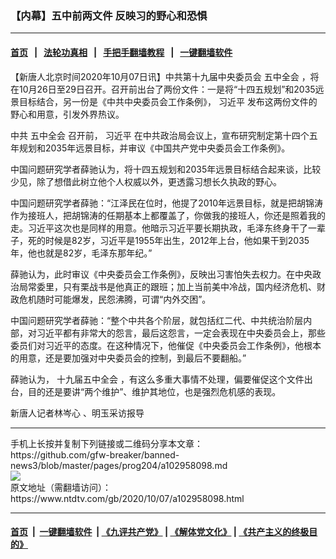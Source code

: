 ### 【内幕】五中前两文件 反映习的野心和恐惧
------------------------

#### [首页](https://github.com/gfw-breaker/banned-news3/blob/master/README.md) &nbsp;&nbsp;|&nbsp;&nbsp; [法轮功真相](https://github.com/begood0513/basic/blob/master/README.md)  &nbsp;&nbsp;|&nbsp;&nbsp; [手把手翻墙教程](https://github.com/gfw-breaker/guides/wiki)  &nbsp;&nbsp;|&nbsp;&nbsp; [一键翻墙软件](https://github.com/gfw-breaker/nogfw/blob/master/README.md)  



<div><div class="post_content" itemprop="articleBody">
 <p>
  【新唐人北京时间2020年10月07日讯】中共第十九届中央委员会
  <ok href="https://www.ntdtv.com/gb/五中全会.htm">
   五中全会
  </ok>
  ，将在10月26日至29日召开。召开前出台了两份文件：一是将“十四五规划”和2035远景目标结合，另一份是《中共中央委员会工作条例》，
  <ok href="https://www.ntdtv.com/gb/习近平.htm">
   习近平
  </ok>
  发布这两份文件的野心和用意，引发外界热议。
 </p>
 <p>
  中共
  <ok href="https://www.ntdtv.com/gb/五中全会.htm">
   五中全会
  </ok>
  召开前，
  <ok href="https://www.ntdtv.com/gb/习近平.htm">
   习近平
  </ok>
  在中共政治局会议上，宣布研究制定第十四个五年规​​划和2035年远景目标，并审议《中国共产党中央委员会工作条例》。
 </p>
 <p>
  中国问题研究学者薛驰认为，将十四五规划和2035年远景目标结合起来谈，比较少见，除了想借此树立他个人权威以外，更透露习想长久执政的野心。
 </p>
 <p>
  中国问题研究学者薛驰：“江泽民在位时，他提了2010年远景目标，就是把胡锦涛作为接班人，把胡锦涛的任期基本上都覆盖了，你做我的接班人，你还是照着我的走。习近平这次也是同样的用意。他暗示习近平要长期执政，毛泽东终身干了一辈子，死的时候是82岁，习近平是1955年出生，2012年上台，他如果干到2035年，他也就是82岁，毛泽东那年纪。”
 </p>
 <p>
  薛驰认为，此时审议《中央委员会工作条例》，反映出习害怕失去权力。在中央政治局常委里，只有栗战书是他真正的跟班；加上当前美中冷战，国内经济危机、财政危机随时可能爆发，民怨沸腾，可谓“内外交困”。
 </p>
 <p>
  中国问题研究学者薛驰：“整个中共各个阶层，就包括红二代、中共统治阶层内部，对习近平都有非常大的怨言，最后这怨言，一定会表现在中央委员会上，那些委员们对习近平的态度。在这种情况下，他催促《中央委员会工作条例》，他根本的用意，还是要加强对中央委员会的控制，到最后不要翻船。”
 </p>
 <p>
  薛驰认为，
  <ok href="https://www.ntdtv.com/gb/十九届五中全会.htm">
   十九届五中全会
  </ok>
  ，有这么多重大事情不处理，偏要催促这个文件出台，目的还是要讲“两个维护”、维护其地位，也是强烈危机感的表现。
 </p>
 <p>
  新唐人记者林岑心 、明玉采访报导
 </p>
 <div class="single_ad">
 </div>
</div>
</div>
<hr/>
手机上长按并复制下列链接或二维码分享本文章：<br/>
https://github.com/gfw-breaker/banned-news3/blob/master/pages/prog204/a102958098.md <br/>
<a href='https://github.com/gfw-breaker/banned-news3/blob/master/pages/prog204/a102958098.md'><img src='https://github.com/gfw-breaker/banned-news3/blob/master/pages/prog204/a102958098.md.png'/></a> <br/>
原文地址（需翻墙访问）：https://www.ntdtv.com/gb/2020/10/07/a102958098.html


------------------------
#### [首页](https://github.com/gfw-breaker/banned-news3/blob/master/README.md) &nbsp;|&nbsp; [一键翻墙软件](https://github.com/gfw-breaker/nogfw/blob/master/README.md) &nbsp;| [《九评共产党》](https://github.com/gfw-breaker/9ping.md/blob/master/README.md#九评之一评共产党是什么) | [《解体党文化》](https://github.com/gfw-breaker/jtdwh.md/blob/master/README.md) | [《共产主义的终极目的》](https://github.com/gfw-breaker/gczydzjmd.md/blob/master/README.md)


<img src='http://gfw-breaker.win/banned-news3/pages/prog204/a102958098.md' width='0px' height='0px'/>